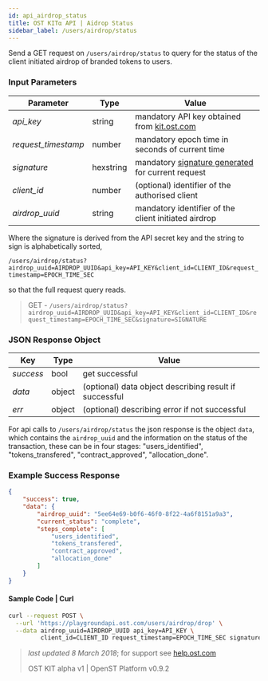 ```yaml
---
id: api_airdrop_status
title: OST KIT⍺ API | Aidrop Status
sidebar_label: /users/airdrop/status
---
```


Send a GET request on `/users/airdrop/status` to query for the status of the client initiated airdrop of branded tokens to users. 


### Input Parameters

| Parameter           | Type      | Value  |
|---------------------|-----------|--------|
| _api_key_           | string    | mandatory API key obtained from [kit.ost.com](https://kit.ost.com) |
| _request_timestamp_ | number    | mandatory epoch time in seconds of current time |
| _signature_         | hexstring | mandatory [signature generated]() for current request |
| _client_id_         | number    | (optional) identifier of the authorised client |
| _airdrop_uuid_      | string    | mandatory identifier of the client initiated airdrop |


Where the signature is derived from the API secret key and the string to sign is alphabetically sorted,

`/users/airdrop/status?airdrop_uuid=AIRDROP_UUID&api_key=API_KEY&client_id=CLIENT_ID&request_timestamp=EPOCH_TIME_SEC`

so that the full request query reads.

> GET - `/users/airdrop/status?airdrop_uuid=AIRDROP_UUID&api_key=API_KEY&client_id=CLIENT_ID&request_timestamp=EPOCH_TIME_SEC&signature=SIGNATURE`


### JSON Response Object

| Key        | Type   | Value      |
|------------|--------|------------|
| _success_  | bool   | get successful |
| _data_     | object | (optional) data object describing result if successful   |
| _err_      | object | (optional) describing error if not successful |

For api calls to `/users/airdrop/status` the json response is the object `data`, which contains  the `airdrop_uuid` and the information on the status of the transaction, these can be in four stages: "users_identified", "tokens_transfered", "contract_approved", "allocation_done".


### Example Success Response

```json
{
    "success": true,
    "data": {
        "airdrop_uuid": "5ee64e69-b0f6-46f0-8f22-4a6f8151a9a3",
        "current_status": "complete",
        "steps_complete": [
            "users_identified",
            "tokens_transfered",
            "contract_approved",
            "allocation_done"
        ]
    }
}
```


#### Sample Code | Curl

```bash
curl --request POST \
  --url 'https://playgroundapi.ost.com/users/airdrop/drop' \
  --data airdrop_uuid=AIRDROP_UUID api_key=API_KEY \
  		 client_id=CLIENT_ID request_timestamp=EPOCH_TIME_SEC signature=SIGNATURE \

```


>_last updated 8 March 2018_; for support see [help.ost.com](help.ost.com)
>
> OST KIT alpha v1 | OpenST Platform v0.9.2